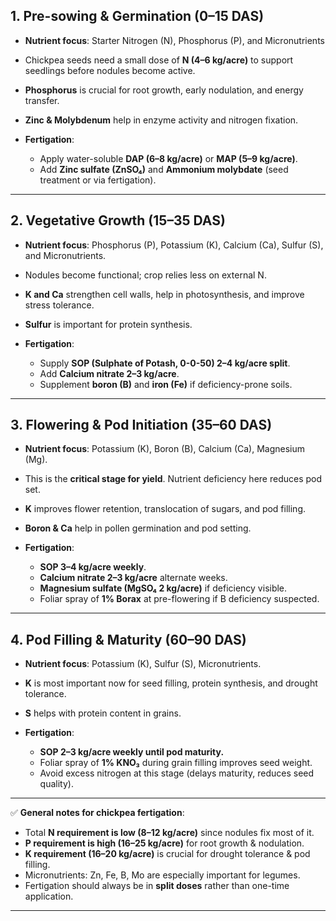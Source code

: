## 1. **Pre-sowing & Germination (0–15 DAS)**

* **Nutrient focus**: Starter Nitrogen (N), Phosphorus (P), and Micronutrients
* Chickpea seeds need a small dose of **N (4–6 kg/acre)** to support seedlings before nodules become active.
* **Phosphorus** is crucial for root growth, early nodulation, and energy transfer.
* **Zinc & Molybdenum** help in enzyme activity and nitrogen fixation.
* **Fertigation**:

  * Apply water-soluble **DAP (6–8 kg/acre)** or **MAP (5–9 kg/acre)**.
  * Add **Zinc sulfate (ZnSO₄)** and **Ammonium molybdate** (seed treatment or via fertigation).

---

## 2. **Vegetative Growth (15–35 DAS)**

* **Nutrient focus**: Phosphorus (P), Potassium (K), Calcium (Ca), Sulfur (S), and Micronutrients.
* Nodules become functional; crop relies less on external N.
* **K and Ca** strengthen cell walls, help in photosynthesis, and improve stress tolerance.
* **Sulfur** is important for protein synthesis.
* **Fertigation**:

  * Supply **SOP (Sulphate of Potash, 0-0-50) 2–4 kg/acre split**.
  * Add **Calcium nitrate 2–3 kg/acre**.
  * Supplement **boron (B)** and **iron (Fe)** if deficiency-prone soils.

---

## 3. **Flowering & Pod Initiation (35–60 DAS)**

* **Nutrient focus**: Potassium (K), Boron (B), Calcium (Ca), Magnesium (Mg).
* This is the **critical stage for yield**. Nutrient deficiency here reduces pod set.
* **K** improves flower retention, translocation of sugars, and pod filling.
* **Boron & Ca** help in pollen germination and pod setting.
* **Fertigation**:

  * **SOP 3–4 kg/acre weekly**.
  * **Calcium nitrate 2–3 kg/acre** alternate weeks.
  * **Magnesium sulfate (MgSO₄ 2 kg/acre)** if deficiency visible.
  * Foliar spray of **1% Borax** at pre-flowering if B deficiency suspected.

---

## 4. **Pod Filling & Maturity (60–90 DAS)**

* **Nutrient focus**: Potassium (K), Sulfur (S), Micronutrients.
* **K** is most important now for seed filling, protein synthesis, and drought tolerance.
* **S** helps with protein content in grains.
* **Fertigation**:

  * **SOP 2–3 kg/acre weekly until pod maturity.**
  * Foliar spray of **1% KNO₃** during grain filling improves seed weight.
  * Avoid excess nitrogen at this stage (delays maturity, reduces seed quality).

---

✅ **General notes for chickpea fertigation**:

* Total **N requirement is low (8–12 kg/acre)** since nodules fix most of it.
* **P requirement is high (16–25 kg/acre)** for root growth & nodulation.
* **K requirement (16–20 kg/acre)** is crucial for drought tolerance & pod filling.
* Micronutrients: Zn, Fe, B, Mo are especially important for legumes.
* Fertigation should always be in **split doses** rather than one-time application.

---
